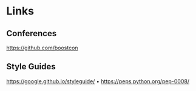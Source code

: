 # Links
## Conferences
https://github.com/boostcon
## Style Guides
https://google.github.io/styleguide/ • https://peps.python.org/pep-0008/
